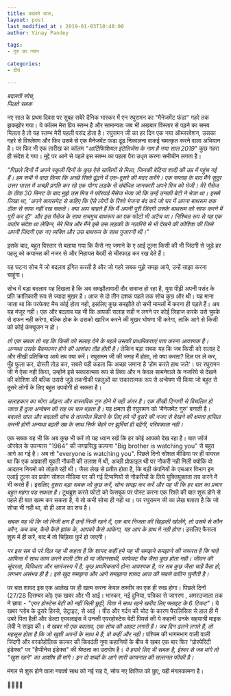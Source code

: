 ```yaml
---
title: बदलते साल,
layout: post
last_modified_at : 2019-01-03T10:48:00
author: Vinay Pandey

tags:
- गुरु का ग्यान

categories:
- दीर्घ

---
```


*बदलती सोच,*    
                      *मिलते सबक*

नए साल के प्रथम दिवस पर सुबह सबेरे दैनिक भास्कर में एन रघुरामन का "मैनेजमेंट फंडा" गहरे तक झकझोर गया। ये कॉलम मेरा प्रिय स्तम्भ है और सामान्यतः जब भी अखबार विस्तार से पढ़ने का समय मिलता है तो यह स्तम्भ मेरी पहली पसंद होता है। रघुरामन जी का हर दिन एक नया ऑब्जरवेशन, उसका गहरे से विश्लेषण और फिर उसमे से एक मैनेजमेंट फंडा ढूंढ निकालना वाकई चमत्कृत करने वाला अभियान है। पर फिर भी एक तारीख का कॉलम *"आर्टिफिशियल इंटेलिजेंस के नाम है नया साल 2019*" कुछ गहरा ही संदेश दे गया। मुद्दे पर आने से पहले इस स्तम्भ का पहला पैरा उधृत करना समीचीन लगता है। 

_"पिछले दिनों मैं अपने स्कूली दिनों के कुछ ऐसे साथियों से मिला, जिनकी बेटियां शादी की उम्र में पहुंच गई हैं। हम सभी ने वादा किया कि अच्छे रिश्ते ढूंढ़ने में एक-दूसरे की मदद करेंगे। एक सप्ताह के बाद मैंने सुदूर उत्तर भारत में अच्छी प्रगति कर रहे एक योग्य लड़के से संबंधित जानकारी अपने मित्र को भेजी। मेरे मैसेज के ठीक 30 मिनट के बाद मुझे उस मित्र ने फॉरवर्ड मैसेज भेजा जो कि उन्हें उनकी बेटी ने भेजा था। इसमें लिखा था, ‘अपने क्लासमेट से कहिए कि ऐसे लोगों के रिश्ते भेजना बंद करे जो घर में अपना बाथरूम तक ठीक से साफ नहीं रख सकते। क्या आप चाहते हैं कि मैं अपनी पूरी ज़िंदगी उसके बाथरूम को साफ करने में पूरी कर दूं?’ और इस मैसेज के साथ सचमुच बाथरूम का एक फोटो भी अटैच था। निश्चित रूप से यह एक कठोर संदेश था लेकिन, मेरे मित्र और मैंने इसे उस लड़की के नज़रिये से भी देखने की कोशिश की जिसे अपनी जिंदगी एक नए व्यक्ति और उस बाथरूम के साथ गुजारनी थी।"_

इसके बाद, बहुत विस्तार से बताया गया कि कैसे नए जमाने के ए आई टूल्स किसी की भी जिंदगी से जुड़े हर पहलू को कयामत की नजर से और निहायत बेदर्दी से चीरफाड़ कर रख देते हैं। 
 
यह घटना सोच में जो बदलाव इंगित करती है और जो गहरे सबक  मुझे समझ आये, उन्हें साझा करना चाहूंगा। 

सोच में बड़ा बदलाव यह दिखता है कि अब समझौतावादी दौर समाप्त हो रहा है, युवा पीढ़ी अपनी पसंद के प्रति क्रांतिकारी रूप से ज्यादा  मुखर है। आज से दो तीन दशक पहले तक सोच कुछ और थी। यह माना जाता था कि परफेक्ट मैच कोई होता नही, इसलिए कुछ समझौते तो सभी मामलों में करना ही पड़ते हैं। अब यह मंजूर नही। एक और बदलाव यह भी कि आपकी सलाह सही न लगने पर कोई लिहाज करके उसे चुपके से दफन नही करेगा, बल्कि ठोक के उसको खारिज करने की मुखर घोषणा भी करेगा, ताकि आगे से किसी को कोई कंफ्यूजन न हो।

*तो एक सबक तो यह कि किसी को सलाह देने के पहले उसकी प्राथमिकताएं पता करना आवश्यक है। अन्यथा उसके बैकफायर होने की आशंका तीव्र होती है।* लेकिन बड़ा सबक यह कि जब किसी को सलाह दें और तीखी प्रतिक्रिया आये तब क्या करें। रघुरामन जी की जगह मैं होता, तो क्या करता? दिल पर ले कर, मुँह फुला कर, दोस्ती तोड़ कर, सबसे यही कहता कि अच्छा जमाना है 'होम करते हाथ जले'। पर रघुरामन जी ने ऐसा नही किया, उन्होंने इसे सकारात्मक रूप से लिया और न केवल सामनेवाले के नजरिये से देखने की कोशिश की बल्कि उससे जुड़े तकनीकी पहलुओं का सकारात्मक रूप से अन्वेषण भी किया जो बहुत से दूसरे लोगों के लिए बहुत उपयोगी हो सकता है।
 
*सलाहकार का चोगा ओढ़ना और वास्तविक गुरु होने में यही अंतर है। एक तीखी टिप्पणी से विचलित हो जाता है दूजा अन्वेषण की राह पर चल पड़ता है।* यह क्षमता ही रघुरामन को 'मैनेजमेंट गुरु' बनाती है। *बदलते साल और बदलती सोच से तालमेल बिठाने के लिए हमे भी दूसरे की नजर से देखने की क्षमता हासिल करनी होगी अन्यथा बढ़ती उम्र के साथ सिर्फ चेहरे पर झुर्रियां ही बढ़ेंगी, परिपक्वता नही।*

एक सबक यह भी कि अब कुछ भी करें तो यह ध्यान रखें कि हर कोई आपको देख रहा है। बात जॉर्ज ऑरवेल के उपन्यास "1984" की जगप्रसिद्ध कल्पना "Big brother  is watching you"  से बहुत आगे आ गई है। अब तो  "everyone is watching you". पिछले दिनो सोशल मीडिया पर ही वायरल था कि एक अप्रवासी युवती नौकरी की तलाश में थी, अच्छी प्रोफ़ाइल थी पर नौकरी नही मिली क्योकि वो आदतन नियमो को तोड़ते रही थी। जैसा लेख से प्रतीत होता है, कि बड़ी कंपनियों के एचआर विभाग इन एआई टूल्स का प्रयोग सोशल मीडिया पर की गई टिप्पणियों से नौकरियों के लिये युक्तियुक्तता तय करने में भी करते हैं। इसलिए *दूसरा बड़ा सबक जो कुछ करें, सोच समझ कर करें और यह भी कि हर बात का प्रचार बहुत महंगा पड सकता है।* टूथब्रुश करते फोटो को फेसबुक पर पोस्ट करना एक रिश्ते की बात शुरू होने से पहले ही बात खत्म कर सकता है, ये तो कभी सोचा ही नही था। पर रघुरामन जी का लेख बताता है कि जो सोचा भी नही था, वो ही आज का सच है।

 *सबक यह भी कि जो निजी क्षण हैं उन्हें निजी रहने दें, एक बार निजता की खिड़की खोलेंगे, तो उसमे से कौन कौन, कब कब, कैसे कैसे झांक के, आपको कैसे आंकेगा, यह आप के हाथ मे नही होगा*। इसलिए फैसला शुरू में ही करें, बाद में तो चिड़िया फुर्र हो जाएगी। 

*पर इस सब से परे दिल यह भी कहता है कि शायद कहीं हमे यह भी समझने समझाने की जरूरत है कि चाहे आफिस में साथ काम करने वाली टीम हो या जीवनसाथी,  परफेक्ट मैच जैसा कुछ होता नही। जीवन की सुंदरता, विविधता और सामंजस्य में है, कुछ प्रथमिकताये होना आवश्यक है, पर सब कुछ जैसा चाहें वैसा हो, लगभग असंभव ही है। इसे खुद समझना और आगे समझाना शायद आज की सबसे कठिन चुनौती है।*

पर बात शायद इस एक आलेख पर ही खत्म करना केवल तस्वीर का एक ही रुख होगा। पिछले दिनों (27/28 दिसम्बर को) एक खबर और भी आई। भास्कर, नई दुनिया, पत्रिका से जागरण , अमरउजाला तक ने छापा -
_"एयर होस्टेस बेटी को नहीं मिली छुट्टी, पिता ने साथ रहने खरीद लिए फ्लाइट के 6 टिकट"_। 
ये खबर ग्लोब के दूसरे हिस्से, डेट्राइट, से आई । पीठ और गर्दन की चोट के कारण पैरालिसिस से हाल ही में उबरे पिता हैली और डेल्टा एयरलाइंस में उनकी एयरहोस्टेस बेटी पियर्स की ये कहानी उनके सहयात्री माइक लेवी ने साझा की। *ये खबर भी एक बदलाव, एक सोच की आहट लगती है। जब दिन ढलने लगते हैं, तो महसूस होता है कि जो खुशी अपनों के साथ मे है, वो कहीं और नही।* पश्चिम की भागमभाग वाली वाली जिंदगी और वरकोहोलिक कल्चर की किवदंती नुमा कहानियों के बीच ये खबर एक बार फिर "प्रोस्पेरिटी इंडेक्स" पर "हैप्पीनेस इंडेक्स" की श्रेष्ठता का उदघोष है। 
*ये हमारे लिए भी सबक है, ईश्वर से जब मांगे तो "खुश रहने" का आशीष ही मांगे। इन दो शब्दों के आगे सारी कायनात की सल्तनत फीकी है।*

मंगल से शुरू होने वाला नववर्ष
साथ को नई राह दे, 
सोच नए क्षितिज को छुए, 
यही मंगलकामना है।  

🙏🌷🌷🙏
